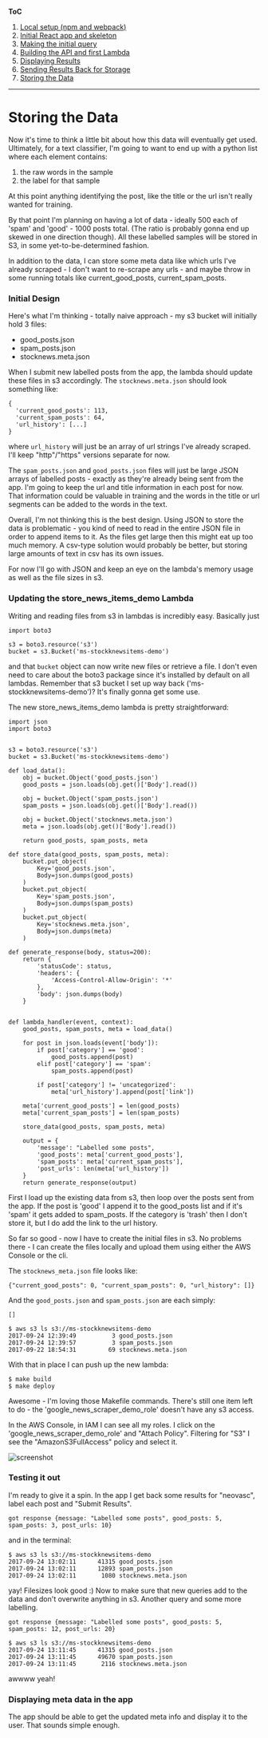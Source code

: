 **ToC**
1. [Local setup (npm and webpack)](https://github.com/smrkem/stockdata2/blob/master/docs/local-setup.md)
2. [Initial React app and skeleton](https://github.com/smrkem/stockdata2/blob/master/docs/initial-react-app.md)
3. [Making the initial query](https://github.com/smrkem/stockdata2/blob/master/docs/making-initial-query.md)
4. [Building the API and first Lambda](https://github.com/smrkem/stockdata2/blob/master/docs/building-api-lambda1.md)
5. [Displaying Results](https://github.com/smrkem/stockdata2/blob/master/docs/displaying-results.md)
6. [Sending Results Back for Storage](https://github.com/smrkem/stockdata2/blob/master/docs/sending-back-results.md)
7. [Storing the Data](https://github.com/smrkem/stockdata2/blob/master/docs/storing-results.md)  


***  

# Storing the Data

Now it's time to think a little bit about how this data will eventually get used. Ultimately, for a text classifier, I'm going to want to end up with a python list where each element contains:
1. the raw words in the sample  
2. the label for that sample

At this point anything identifying the post, like the title or the url isn't really wanted for training.

By that point I'm planning on having a lot of data - ideally 500 each of 'spam' and 'good' - 1000 posts total. (The ratio is probably gonna end up skewed in one direction though). All these labelled samples will be stored in S3, in some yet-to-be-determined fashion.

In addition to the data, I can store some meta data like which urls I've already scraped - I don't want to re-scrape any urls -  and maybe throw in some running totals like current_good_posts, current_spam_posts.

### Initial Design  

Here's what I'm thinking - totally naive approach - my s3 bucket will initially hold 3 files:
- good_posts.json
- spam_posts.json  
- stocknews.meta.json

When I submit new labelled posts from the app, the lambda should update these files in s3 accordingly. The `stocknews.meta.json` should look something like:
```
{
  'current_good_posts': 113,
  'current_spam_posts': 64,
  'url_history': [...]
}
```
where `url_history` will just be an array of url strings I've already scraped. I'll keep "http"/"https" versions separate for now.  

The `spam_posts.json` and `good_posts.json` files will just be large JSON arrays of labelled posts - exactly as they're already being sent from the app. I'm going to keep the url and title information in each post for now. That information could be valuable in training and the words in the title or url segments can be added to the words in the text.

Overall, I'm not thinking this is the best design. Using JSON to store the data is problematic - you kind of need to read in the entire JSON file in order to append items to it. As the files get large then this might eat up too much memory. A csv-type solution would probably be better, but storing large amounts of text in csv has its own issues.

For now I'll go with JSON and keep an eye on the lambda's memory usage as well as the file sizes in s3.

### Updating the store_news_items_demo Lambda

Writing and reading files from s3 in lambdas is incredibly easy. Basically just
```
import boto3

s3 = boto3.resource('s3')
bucket = s3.Bucket('ms-stockknewsitems-demo')
```
and that `bucket` object can now write new files or retrieve a file. I don't even need to care about the boto3 package since it's installed by default on all lambdas. Remember that s3 bucket I set up way back ('ms-stockknewsitems-demo')? It's finally gonna get some use.

The new store_news_items_demo lambda is pretty straightforward:  
```
import json
import boto3


s3 = boto3.resource('s3')
bucket = s3.Bucket('ms-stockknewsitems-demo')

def load_data():
    obj = bucket.Object('good_posts.json')
    good_posts = json.loads(obj.get()['Body'].read())

    obj = bucket.Object('spam_posts.json')
    spam_posts = json.loads(obj.get()['Body'].read())

    obj = bucket.Object('stocknews.meta.json')
    meta = json.loads(obj.get()['Body'].read())

    return good_posts, spam_posts, meta

def store_data(good_posts, spam_posts, meta):
    bucket.put_object(
        Key='good_posts.json',
        Body=json.dumps(good_posts)
    )
    bucket.put_object(
        Key='spam_posts.json',
        Body=json.dumps(spam_posts)
    )
    bucket.put_object(
        Key='stocknews.meta.json',
        Body=json.dumps(meta)
    )

def generate_response(body, status=200):
    return {
        'statusCode': status,
        'headers': {
            'Access-Control-Allow-Origin': '*'
        },
        'body': json.dumps(body)
    }


def lambda_handler(event, context):
    good_posts, spam_posts, meta = load_data()

    for post in json.loads(event['body']):
        if post['category'] == 'good':
            good_posts.append(post)
        elif post['category'] == 'spam':
            spam_posts.append(post)

        if post['category'] != 'uncategorized':
            meta['url_history'].append(post['link'])

    meta['current_good_posts'] = len(good_posts)
    meta['current_spam_posts'] = len(spam_posts)

    store_data(good_posts, spam_posts, meta)

    output = {
        'message': "Labelled some posts",
        'good_posts': meta['current_good_posts'],
        'spam_posts': meta['current_spam_posts'],
        'post_urls': len(meta['url_history'])
    }
    return generate_response(output)
```

First I load up the existing data from s3, then loop over the posts sent from the app. If the post is 'good' I append it to the good_posts list and if it's 'spam' it gets added to spam_posts. If the category is 'trash' then I don't store it, but I do add the link to the url history.

So far so good - now I have to create the initial files in s3. No problems there - I can create the files locally and upload them using either the AWS Console or the cli.

The `stocknews_meta.json` file looks like:
```
{"current_good_posts": 0, "current_spam_posts": 0, "url_history": []}
```
And the `good_posts.json` and `spam_posts.json` are each simply:
```
[]
```
```
$ aws s3 ls s3://ms-stockknewsitems-demo
2017-09-24 12:39:49          3 good_posts.json
2017-09-24 12:39:57          3 spam_posts.json
2017-09-22 18:54:31         69 stocknews.meta.json
```
With that in place I can push up the new lambda:
```
$ make build
$ make deploy
```

Awesome - I'm loving those Makefile commands. There's still one item left to do - the 'google_news_scraper_demo_role' doesn't have any s3 access.

In the AWS Console, in IAM I can see all my roles. I click on the 'google_news_scraper_demo_role' and "Attach Policy". Filtering for "S3" I see the "AmazonS3FullAccess" policy and select it.  

![screenshot](https://s3.amazonaws.com/ms-postassets/2017-09-20-Stock-News-Classifier-P1/lambda_role_addS3policy.png)  

### Testing it out
I'm ready to give it a spin. In the app I get back some results for "neovasc", label each post and "Submit Results".
```
got response {message: "Labelled some posts", good_posts: 5, spam_posts: 3, post_urls: 10}
```
and in the terminal:
```
$ aws s3 ls s3://ms-stockknewsitems-demo
2017-09-24 13:02:11      41315 good_posts.json
2017-09-24 13:02:11      12893 spam_posts.json
2017-09-24 13:02:11       1080 stocknews.meta.json
```

yay! Filesizes look good :) Now to make sure that new queries add to the data and don't overwrite anything in s3. Another query and some more labelling.
```
got response {message: "Labelled some posts", good_posts: 5, spam_posts: 12, post_urls: 20}
```
```
$ aws s3 ls s3://ms-stockknewsitems-demo
2017-09-24 13:11:45      41315 good_posts.json
2017-09-24 13:11:45      49670 spam_posts.json
2017-09-24 13:11:45       2116 stocknews.meta.json
```
awwww yeah!




### Displaying meta data in the app  
The app should be able to get the updated meta info and display it to the user. That sounds simple enough.
